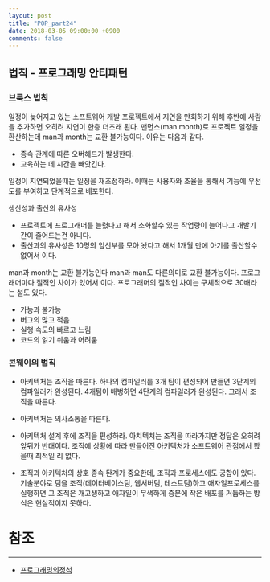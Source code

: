 ```yaml
---
layout: post
title: "POP_part24"
date: 2018-03-05 09:00:00 +0900
comments: false
---
```


## 법칙 - 프로그래밍 안티패턴

### 브룩스 법칙

일정이 늦어지고 있는 소프트웨어 개발 프로젝트에서 지연을 만회하기 위해 후반에 사람을 추가하면 오히려 지연이 한층 더초래 된다.
맨먼스(man month)로 프로젝트 일정을 환산하는데 man과 month는 교환 불가능이다. 이유는 다음과 같다.

* 종속 관계에 따른 오버헤드가 발생한다.
* 교육하는 데 시간을 빼앗긴다.

일정이 지연되었을때는 일정을 재조정하라. 이때는 사용자와 조율을 통해서 기능에 우선도를 부여하고 단계적으로 배포한다.

생산성과 출산의 유사성
* 프로젝트에 프로그래머를 늘렸다고 해서 소화할수 있는 작업량이 늘어나고 개발기간이 줄어드는건 아니다.
* 출산과의 유사성은 10명의 임신부를 모아 놨다고 해서 1개월 만에 아기를 출산할수 없어서 이다.

man과 month는 교환 불가능인다 man과 man도 다른의미로 교환 불가능이다.
프로그래머마다 질적인 차이가 있어서 이다. 프로그래머의 질적인 차이는 구체적으로 30배라는 설도 있다.

* 가능과 불가능
* 버그의 많고 적음
* 실행 속도의 빠르고 느림
* 코드의 읽기 쉬움과 어려움

### 콘웨이의 법칙

* 아키텍처는 조직을 따른다.
하나의 컴파일러를 3개 팀이 편성되어 만들면 3단계의 컴파일러가 완성된다.
4개팀이 배벙하면 4단계의 컴파일러가 완성된다. 그래서 조직을 따른다.

* 아키텍처는 의사소통을 따른다.

* 아키텍처 설계 후에 조직을 편성하라.
아치텍처는 조직을 따라가지만 정답은 오히려 앞뒤가 반대이다.
조직에 상황에 따라 만들어진 아키텍처가 소프트웨어 관점에서 봤을때 최적일 리 없다.

* 조직과 아키텍처의 상호 종속 돤계가 중요한데, 조직과 프로세스에도 궁합이 있다. 
기술분야로 팀을 조직(데이터베이스팀, 웹서버팀, 테스트팀)하고 애자일프로세스를 실행하면 
그 조직은 개고생하고 애자일이 무색하게 증분에 작은 배포를 거듭하는 방식은 현실적이지 못하다.





# 참조
-----
* [프로그래밍의정석](http://www.yes24.com/24/Goods/55254076?Acode=101)
